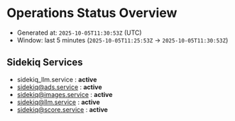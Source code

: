 # Operations Status Overview

- Generated at: `2025-10-05T11:30:53Z` (UTC)
- Window: last 5 minutes (`2025-10-05T11:25:53Z` → `2025-10-05T11:30:53Z`)

## Sidekiq Services
- sidekiq_llm.service : **active**
- sidekiq@ads.service : **active**
- sidekiq@images.service : **active**
- sidekiq@llm.service : **active**
- sidekiq@score.service : **active**

